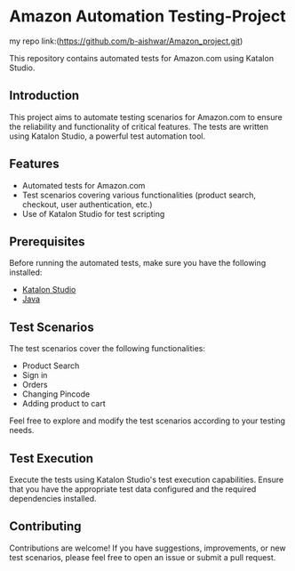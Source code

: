 

# Amazon Automation Testing-Project

my repo link:(https://github.com/b-aishwar/Amazon_project.git)

This repository contains automated tests for Amazon.com using Katalon Studio.


## Introduction

This project aims to automate testing scenarios for Amazon.com to ensure the reliability and functionality of critical features. The tests are written using Katalon Studio, a powerful test automation tool.

## Features

- Automated tests for Amazon.com
- Test scenarios covering various functionalities (product search, checkout, user authentication, etc.)
- Use of Katalon Studio for test scripting

## Prerequisites

Before running the automated tests, make sure you have the following installed:

- [Katalon Studio](https://www.katalon.com/)
- [Java](https://www.java.com/en/download/)



## Test Scenarios

The test scenarios cover the following functionalities:

- Product Search
- Sign in 
- Orders
- Changing Pincode
- Adding product to cart

Feel free to explore and modify the test scenarios according to your testing needs.

## Test Execution

Execute the tests using Katalon Studio's test execution capabilities. Ensure that you have the appropriate test data configured and the required dependencies installed.

## Contributing

Contributions are welcome! If you have suggestions, improvements, or new test scenarios, please feel free to open an issue or submit a pull request.
